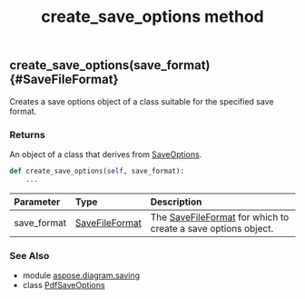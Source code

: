 ﻿---
title: create_save_options method
second_title: Aspose.Diagram for Python via .NET API References
description: 
type: docs
weight: 20
url: /python-net/aspose.diagram.saving/pdfsaveoptions/create_save_options/
is_root: false
---

## create_save_options(save_format) {#SaveFileFormat}

Creates a save options object of a class suitable for the specified save format.

### Returns 


An object of a class that derives from [SaveOptions](/diagram/python-net/aspose.diagram.saving/saveoptions).


```python
def create_save_options(self, save_format):
    ...
```


| Parameter | Type | Description |
| :- | :- | :- |
| save_format | [SaveFileFormat](/diagram/python-net/aspose.diagram/savefileformat) | The [SaveFileFormat](/diagram/python-net/aspose.diagram/savefileformat) for which to create a save options object. |



### See Also
* module [aspose.diagram.saving](../../)
* class [PdfSaveOptions](/diagram/python-net/aspose.diagram.saving/pdfsaveoptions)
